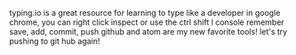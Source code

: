 typing.io is a great resource for learning to type like a developer
in google chrome, you can right click inspect or use the ctrl shift l console
remember save, add, commit, push
github and atom are my new favorite tools!
let's try pushing to git hub again! 
